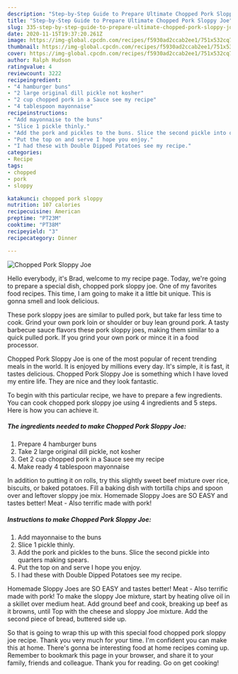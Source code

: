 ```yaml
---
description: "Step-by-Step Guide to Prepare Ultimate Chopped Pork Sloppy Joe"
title: "Step-by-Step Guide to Prepare Ultimate Chopped Pork Sloppy Joe"
slug: 335-step-by-step-guide-to-prepare-ultimate-chopped-pork-sloppy-joe
date: 2020-11-15T19:37:20.261Z
image: https://img-global.cpcdn.com/recipes/f5930ad2ccab2ee1/751x532cq70/chopped-pork-sloppy-joe-recipe-main-photo.jpg
thumbnail: https://img-global.cpcdn.com/recipes/f5930ad2ccab2ee1/751x532cq70/chopped-pork-sloppy-joe-recipe-main-photo.jpg
cover: https://img-global.cpcdn.com/recipes/f5930ad2ccab2ee1/751x532cq70/chopped-pork-sloppy-joe-recipe-main-photo.jpg
author: Ralph Hudson
ratingvalue: 4
reviewcount: 3222
recipeingredient:
- "4 hamburger buns"
- "2 large original dill pickle not kosher"
- "2 cup chopped pork in a Sauce see my recipe"
- "4 tablespoon mayonnaise"
recipeinstructions:
- "Add mayonnaise to the buns"
- "Slice 1 pickle thinly."
- "Add the pork and pickles to the buns. Slice the second pickle into quarters making spears."
- "Put the top on and serve I hope you enjoy."
- "I had these with Double Dipped Potatoes see my recipe."
categories:
- Recipe
tags:
- chopped
- pork
- sloppy

katakunci: chopped pork sloppy 
nutrition: 107 calories
recipecuisine: American
preptime: "PT23M"
cooktime: "PT38M"
recipeyield: "3"
recipecategory: Dinner

---
```



![Chopped Pork Sloppy Joe](https://img-global.cpcdn.com/recipes/f5930ad2ccab2ee1/751x532cq70/chopped-pork-sloppy-joe-recipe-main-photo.jpg)

Hello everybody, it's Brad, welcome to my recipe page. Today, we're going to prepare a special dish, chopped pork sloppy joe. One of my favorites food recipes. This time, I am going to make it a little bit unique. This is gonna smell and look delicious.

These pork sloppy joes are similar to pulled pork, but take far less time to cook. Grind your own pork loin or shoulder or buy lean ground pork. A tasty barbecue sauce flavors these pork sloppy joes, making them similar to a quick pulled pork. If you grind your own pork or mince it in a food processor.

Chopped Pork Sloppy Joe is one of the most popular of recent trending meals in the world. It is enjoyed by millions every day. It's simple, it is fast, it tastes delicious. Chopped Pork Sloppy Joe is something which I have loved my entire life. They are nice and they look fantastic.


To begin with this particular recipe, we have to prepare a few ingredients. You can cook chopped pork sloppy joe using 4 ingredients and 5 steps. Here is how you can achieve it.

<!--inarticleads1-->

##### The ingredients needed to make Chopped Pork Sloppy Joe:

1. Prepare 4 hamburger buns
1. Take 2 large original dill pickle, not kosher
1. Get 2 cup chopped pork in a Sauce see my recipe
1. Make ready 4 tablespoon mayonnaise


In addition to putting it on rolls, try this slightly sweet beef mixture over rice, biscuits, or baked potatoes. Fill a baking dish with tortilla chips and spoon over and leftover sloppy joe mix. Homemade Sloppy Joes are SO EASY and tastes better! Meat - Also terrific made with pork! 

<!--inarticleads2-->

##### Instructions to make Chopped Pork Sloppy Joe:

1. Add mayonnaise to the buns
1. Slice 1 pickle thinly.
1. Add the pork and pickles to the buns. Slice the second pickle into quarters making spears.
1. Put the top on and serve I hope you enjoy.
1. I had these with Double Dipped Potatoes see my recipe.


Homemade Sloppy Joes are SO EASY and tastes better! Meat - Also terrific made with pork! To make the sloppy Joe mixture, start by heating olive oil in a skillet over medium heat. Add ground beef and cook, breaking up beef as it browns, until Top with the cheese and sloppy Joe mixture. Add the second piece of bread, buttered side up. 

So that is going to wrap this up with this special food chopped pork sloppy joe recipe. Thank you very much for your time. I'm confident you can make this at home. There's gonna be interesting food at home recipes coming up. Remember to bookmark this page in your browser, and share it to your family, friends and colleague. Thank you for reading. Go on get cooking!
